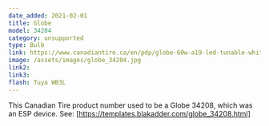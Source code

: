 ```yaml
---
date_added: 2021-02-01
title: Globe 
model: 34204
category: unsupported
type: Bulb
link: https://www.canadiantire.ca/en/pdp/globe-60w-a19-led-tunable-white-smart-bulb-0529759p.html
image: /assets/images/globe_34204.jpg
link2: 
link3: 
flash: Tuya WB3L
---
```

This Canadian Tire product number used to be a Globe 34208, which was an ESP device.  See: [https://templates.blakadder.com/globe_34208.html]